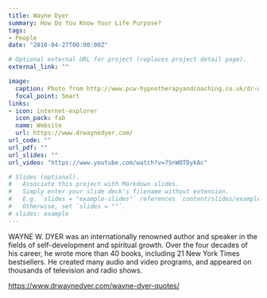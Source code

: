 ```yaml
---
title: Wayne Dyer
summary: How Do You Know Your Life Purpose?
tags:
- People
date: "2016-04-27T00:00:00Z"

# Optional external URL for project (replaces project detail page).
external_link: ""

image:
  caption: Photo from http://www.pcw-hypnotherapyandcoaching.co.uk/dr-wayne-dyer-shift/
  focal_point: Smart
links:
- icon: internet-explorer
  icon_pack: fab
  name: Website
  url: https://www.drwaynedyer.com/
url_code: ""
url_pdf: ""
url_slides: ""
url_video: "https://www.youtube.com/watch?v=7SnWOTDykAc"

# Slides (optional).
#   Associate this project with Markdown slides.
#   Simply enter your slide deck's filename without extension.
#   E.g. `slides = "example-slides"` references `content/slides/example-slides.md`.
#   Otherwise, set `slides = ""`.
# slides: example
---
```


WAYNE W. DYER was an internationally renowned author and speaker in the fields of self-development and spiritual growth. Over the four decades of his career, he wrote more than 40 books, including 21 New York Times bestsellers. He created many audio and video programs, and appeared on thousands of television and radio shows.

https://www.drwaynedyer.com/wayne-dyer-quotes/